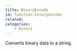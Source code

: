 ```yaml
---
title: BinaryEncode
id: function-binaryencode
related:
categories:
    - binary
---
```


Converts binary data to a string.
